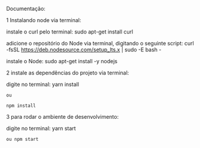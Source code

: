 Documentação:

1 Instalando node via terminal:

instale o curl pelo terminal:
sudo apt-get install curl

adicione o repositório do Node via terminal, digitando o seguinte script:
curl -fsSL https://deb.nodesource.com/setup_lts.x | sudo -E bash -

instale o Node:
sudo apt-get install -y nodejs

2 instale as dependências do projeto via terminal:

digite no terminal:
yarn install

    ou

    npm install

3 para rodar o ambiente de desenvolvimento:

digite no terminal:
yarn start

    ou npm start
